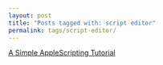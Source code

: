 ```yaml
---
layout: post
title: "Posts tagged with: script editor"
permalink: tags/script-editor/
---
```

[A Simple AppleScripting Tutorial](/2011/07/applescripting)
